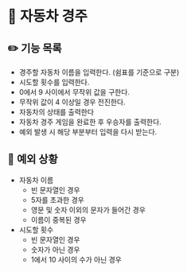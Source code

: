 # 🚀 자동차 경주

## ✏️ 기능 목록
- 경주할 자동차 이름을 입력한다. (쉼표를 기준으로 구분)
- 시도할 횟수를 입력한다.
- 0에서 9 사이에서 무작위 값을 구한다.
- 무작위 값이 4 이상일 경우 전진한다.
- 자동차의 상태를 출력한다
- 자동차 경주 게임을 완료한 후 우승자를 출력한다.
- 예외 발생 시 해당 부분부터 입력을 다시 받는다.

## 🚨 예외 상황
- 자동차 이름
  - 빈 문자열인 경우
  - 5자를 초과한 경우
  - 영문 및 숫자 이외의 문자가 들어간 경우
  - 이름이 중복된 경우
- 시도할 횟수
  - 빈 문자열인 경우
  - 숫자가 아닌 경우
  - 1에서 10 사이의 수가 아닌 경우
